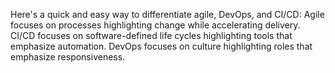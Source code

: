 Here's a quick and easy way to differentiate agile, DevOps, and CI/CD: Agile focuses on processes highlighting change while accelerating delivery. CI/CD focuses on software-defined life cycles highlighting tools that emphasize automation. DevOps focuses on culture highlighting roles that emphasize responsiveness.

